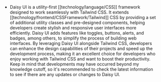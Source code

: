 - Daisy UI is a utility-first [[technology/language/CSS]] framework designed to work seamlessly with Tailwind CSS. It extends [[technology/frontend/CSSFramework/Tailwind]] CSS by providing a set of additional utility classes and pre-designed components, helping developers create stylish and responsive user interfaces more efficiently. Daisy UI adds features like toggles, buttons, alerts, and badges, among others, to simplify the process of building web interfaces. By leveraging Daisy UI alongside Tailwind CSS, developers can enhance the design capabilities of their projects and speed up the development process, making it an excellent choice for developers who enjoy working with Tailwind CSS and want to boost their productivity. Keep in mind that developments may have occurred beyond my knowledge cutoff, so it's recommended to check the latest information to see if there are any updates or changes to Daisy UI.